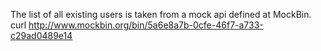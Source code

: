 The list of all existing users is taken from a mock api defined at MockBin.
curl http://www.mockbin.org/bin/5a6e8a7b-0cfe-46f7-a733-c29ad0489e14